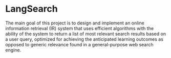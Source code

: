 # LangSearch

The main goal of this project is to design and implement an online information retrieval (IR) system that uses efficient algorithms with the ability of the system to return a list of most relevant search results based on a user query, optimized for achieving the anticipated learning outcomes as opposed to generic relevance found in a general-purpose web search engine.
